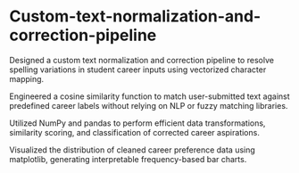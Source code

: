 # Custom-text-normalization-and-correction-pipeline
Designed a custom text normalization and correction pipeline to resolve spelling variations in student career inputs using vectorized character mapping.

Engineered a cosine similarity function to match user-submitted text against predefined career labels without relying on NLP or fuzzy matching libraries.

Utilized NumPy and pandas to perform efficient data transformations, similarity scoring, and classification of corrected career aspirations.

Visualized the distribution of cleaned career preference data using matplotlib, generating interpretable frequency-based bar charts.
